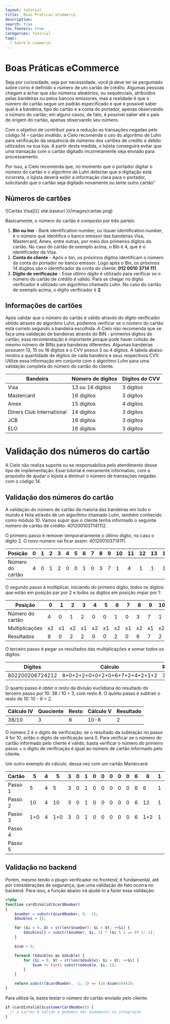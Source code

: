```yaml
---
layout: tutorial
title:  Boas Práticas eCommerce
description:
search: true
toc_footers: true
categories: tutorial
tags:
  - Sobre E-commerce
---
```


# Boas Práticas eCommerce

Seja por curiosidade, seja por necessidade, você já deve ter se perguntado sobre como é definido o número de um cartão de crédito. Algumas pessoas chegam a achar que são números aleatórios, ou sequênciais, atribuídos pelas bandeiras ou pelos bancos emissores, mas a realidade é que o número do cartão segue um padrão especificado e que é possível saber qual é a bandeira, tipo do cartão e a conta do portador, apenas observando o número do cartão; em alguns casos, de fato, é possível saber até o país de origem do cartão, apenas observando seu número.

Com o objetivo de contribuir para a redução as transações negadas pelo código 14 – cartão inválido, a Cielo recomenda o uso do algoritmo de Luhn para verificação da sequência de números dos cartões de credito e débito utilizados na sua loja. A partir desta medida, o lojista conseguirá evitar que uma transação com o cartão digitado incorretamente seja enviado para processamento.

Por isso, a Cielo recomenda que, no momento que o portador digitar o número do cartão e o algoritmo de Luhn detectar que a digitação está incorreta, o lojista deverá exibir a informação clara para o portador, solicitando que o cartão seja digitado novamente ou tente outro cartão”

## Números de cartões

![Cartão Visa]({{ site.baseurl }}/images/cartao.png)

Basicamente, o número do cartão é composto por três partes:

1. **Bin ou Inn** - Bank identification number, ou Issuer identification number, é o número que identifica o banco emissor das bandeiras Visa, Mastercard, Amex, entre outras, por meio dos primeiros dígitos do cartão. No caso do cartão de exemplo acima, o Bin é 4, que é o identificador da Visa.
2. **Conta do cliente** - Após o bin, os próximos dígitos identificam o número da conta do portador no banco emissor. Logo após o Bin, os próximos 14 dúgitos são o identificador da conta do cliente: **012 0010 3714 111**.
3. **Dígito de verificação** - Esse último dígito é utilizado para verificar se o número do cartão de crédito é válido. Para se chegar no dígito verificador é utilizado um algorítimo chamado Luhn. No caso do cartão de exemplo acima, o dígito verificador é **2**.

## Informações de cartões

Após validar que o número do cartão é válido através do dígito verificador obtido através do algoritmo Luhn, podemos verificar se o número do cartão está correto segundo a bandeira escolhida. A Cielo não recomenda que se faça uma validação de bandeiras através do BIN - primeiros dígitos do cartão; essa recomendação é importante porque pode haver colisão de mesmo número de BINs para bandeiras diferentes. Algumas bandeiras possuem 13, 15 ou 16 dígitos e o CVV possui 3 ou 4 dígitos. A tabela abaixo mostra a quantidade de dígitos de cada bandeira e seus respectivos CVV. Utilize essa informação em conjunto com o algoritmo Luhn para uma validação completa do número do cartão do cliente.

| Bandeira                  | Número de dígitos | Dígitos do CVV |
|---------------------------|-------------------|----------------|
| Visa                      | 13 ou 16 dígitos  | 3 dígitos      |
| Mastercard                | 16 dígitos        | 3 dígitos      |
| Amex                      | 15 dígitos        | 4 dígitos      |
| Diners Club International | 14 dígitos        | 3 dígitos      |
| JCB                       | 16 dígitos        | 3 dígitos      |
| ELO                       | 16 dígitos        | 3 dígitos      |

# Validação dos números do cartão

<aside class="warning">A Cielo não realiza suporte ou se responsabiliza pelo atendimento desse tipo de implementação. Esse tutorial é meramente informativo, com o propósito de ajudar o lojista a diminuir o número de transações negadas com o código 14.</aside>

## Validação dos números do cartão

A validação do número de cartão da maioria das bandeiras em todo o mundo é feita através de um algorítimo chamado Luhn, também conhecido como módulo 10. Vamos supor que o cliente tenha informado o seguinte número de cartão de crédito: 4012001037141112.

O primeiro passo é remover temporariamente o último dígito, no caso o dígito 2. O novo número vai ficar assim: 401200103714111.

| Posição          | 0 | 1 | 2 | 3 | 4 | 5 | 6 | 7 | 8 | 9 | 10 | 11 | 12 | 13 | 14 | 15  |
|------------------|---|---|---|---|---|---|---|---|---|---|----|----|----|----|----|-----|
| Número do cartão | 4 | 0 | 1 | 2 | 0 | 0 | 1 | 0 | 3 | 7 | 1  | 4  | 1  | 1  | 1  | *x* |

O segundo passo é multiplicar, iniciando do primeiro dígito, todos os dígitos que estão em posição par por 2 e todos os dígitos em posição impar por 1:

| Posição          | 0  | 1  | 2  | 3  | 4  | 5  | 6  | 7  | 8  | 9  | 10 | 11 | 12 | 13 | 14 | 15 |
|------------------|----|----|----|----|----|----|----|----|----|----|----|----|----|----|----|----|
| Número do cartão | 4  | 0  | 1  | 2  | 0  | 0  | 1  | 0  | 3  | 7  | 1  | 4  | 1  | 1  | 1  | -  |
| Multiplicações   | x2 | x1 | x2 | x1 | x2 | x1 | x2 | x1 | x2 | x1 | x2 | x1 | x2 | x1 | x2 |    |
| Resultados       | 8  | 0  | 2  | 2  | 0  | 0  | 2  | 0  | 6  | 7  | 2  | 4  | 2  | 1  | 2  |    |

O terceiro passo é pegar os resultados das multiplicações e somar todos os dígitos:

| Dígitos         | Cálculo                       | Resultado |
|-----------------|-------------------------------|-----------|
| 802200206724212 | 8+0+2+2+0+0+2+0+6+7+2+4+2+1+2 | 38        |

O quarto passo é obter o resto da divisão euclidiana do resultado do terceiro passo por 10: 38 / 10 = 3, com resto 8. O quinto passo é subtrair o resto de 10: 10 - 8 = 2.

| Cálculo IV | Quociente | Resto | Cálculo V | Resultado |
|------------|-----------|-------|-----------|-----------|
| 38/10      | 3         | 8     | 10-8      | 2         |

O número 2 é o dígito de verificação; se o resultado da subtração no passo 4 for 10, então o dígito de verificação será 0. Para verificar se o número do cartão informado pelo cliente é válido, basta verificar o número do primeiro passo + o dígito de verificação é igual ao número de cartão informado pelo cliente.

Um outro exemplo do cálculo, dessa vez com um cartão Martercard:

| Cartão  | 5   | 4 | 5   | 3 | 0 | 1 | 0 | 0 | 0 | 0 | 0 | 6 | 6   | 1 | 6   | 7     | Resultado |
|---------|-----|---|-----|---|---|---|---|---|---|---|---|---|-----|---|-----|-------|-----------|
| Passo 1 | 5   | 4 | 5   | 3 | 0 | 1 | 0 | 0 | 0 | 0 | 0 | 6 | 6   | 1 | 6   |       |           |
| Passo 2 | 10  | 4 | 10  | 3 | 0 | 1 | 0 | 0 | 0 | 0 | 0 | 6 | 12  | 1 | 12  |       |           |
| Passo 3 | 1+0 | 4 | 1+0 | 3 | 0 | 1 | 0 | 0 | 0 | 0 | 0 | 6 | 1+2 | 1 | 1+2 |       | 23        |
| Passo 4 |     |   |     |   |   |   |   |   |   |   |   |   |     |   |     | 23%10 | 3         |
| Passo 5 |     |   |     |   |   |   |   |   |   |   |   |   |     |   |     | 10-3  | **7**     |

## Validação no backend

Porém, mesmo tendo o plugin verificador no frontend, é fundamental, até por considerações de segurança, que uma validação de fato ocorra no backend. Para isso, a função abaixo irá ajudá-lo a fazer essa validação:

```php
<?php
function cardIsValid($cardNumber)
{
    $number = substr($cardNumber, 0, -1);
    $doubles = [];

    for ($i = 0, $t = strlen($number); $i < $t; ++$i) {
        $doubles[] = substr($number, $i, 1) * ($i % 2 == 0? 2: 1);
    }

    $sum = 0;

    foreach ($doubles as $double) {
        for ($i = 0, $t = strlen($double); $i < $t; ++$i) {
            $sum += (int) substr($double, $i, 1);
        }
    }

    return substr($cardNumber, -1, 1) == (10-$sum%10)%10;
}
```

Para utilizá-la, basta testar o número do cartão enviado pelo cliente:

```php
if (cardIsValid($customerCardNumber)) {
  // o cartão é válido e podemos dar andamento na integração
}
```
